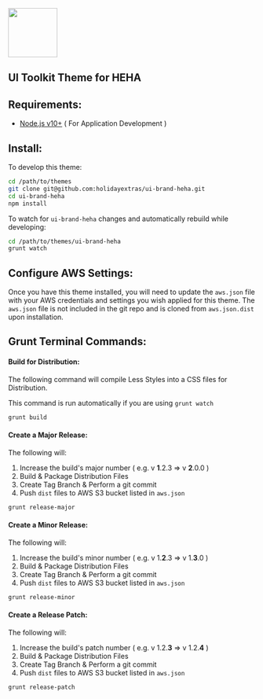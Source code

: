 <img src="http://www.holidayextras.co.uk/images/heha/heha-logo.png" height="100">

UI Toolkit Theme for HEHA
---

Requirements:
---

* [Node.js v10+](http://nodejs.org/) ( For Application Development )


Install:
---

To develop this theme:

```bash
cd /path/to/themes
git clone git@github.com:holidayextras/ui-brand-heha.git
cd ui-brand-heha
npm install
```

To watch for `ui-brand-heha` changes and automatically rebuild while developing:

```bash
cd /path/to/themes/ui-brand-heha
grunt watch
```

Configure AWS Settings:
---

Once you have this theme installed, you will need to update the `aws.json` file with your AWS credentials and settings you wish applied for this theme.  The `aws.json` file is not included in the git repo and is cloned from `aws.json.dist` upon installation.

Grunt Terminal Commands:
---

#### Build for Distribution:

The following command will compile Less Styles into a CSS files for Distribution.

This command is run automatically if you are using `grunt watch`

```bash
grunt build
```

#### Create a Major Release:

The following will:

1. Increase the build's major number ( e.g. v __1__.2.3 => v __2__.0.0 )
2. Build & Package Distribution Files
3. Create Tag Branch & Perform a git commit
4. Push `dist` files to AWS S3 bucket listed in `aws.json`

```bash
grunt release-major
```

#### Create a Minor Release:

The following will:

1. Increase the build's minor number ( e.g. v 1.__2__.3 => v 1.__3__.0 )
2. Build & Package Distribution Files
3. Create Tag Branch & Perform a git commit
4. Push `dist` files to AWS S3 bucket listed in `aws.json`

```bash
grunt release-minor
```

#### Create a Release Patch:

The following will:

1. Increase the build's patch number ( e.g. v 1.2.__3__ => v 1.2.__4__ )
2. Build & Package Distribution Files
3. Create Tag Branch & Perform a git commit
4. Push `dist` files to AWS S3 bucket listed in `aws.json`

```bash
grunt release-patch
```
